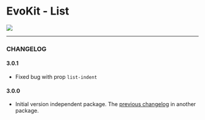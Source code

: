 # EvoKit - List

[![](https://img.shields.io/npm/v/evokit-list.svg)](https://www.npmjs.com/package/evokit-list)

---

### CHANGELOG

#### 3.0.1

- Fixed bug with prop `list-indent`

#### 3.0.0

- Initial version independent package. The [previous changelog](packages/evokit/CHANGELOG.md) in another package.
